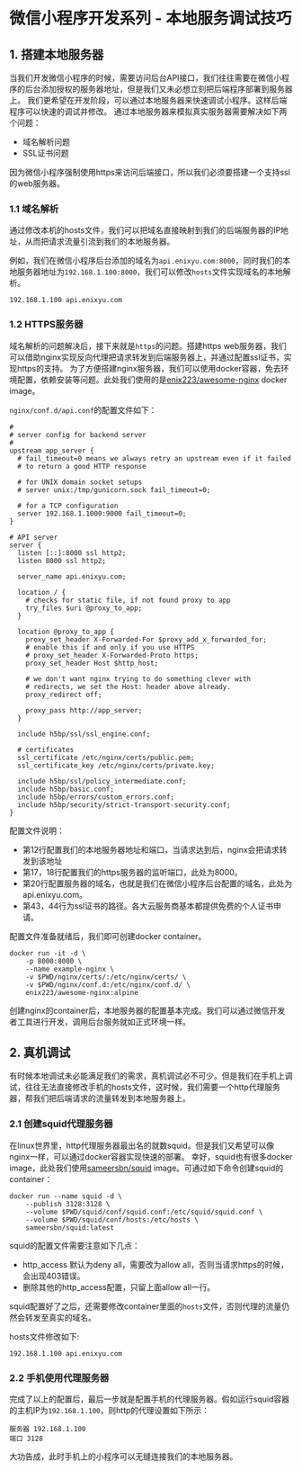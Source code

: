 # 微信小程序开发系列 - 本地服务调试技巧

## 1. 搭建本地服务器

当我们开发微信小程序的时候，需要访问后台API接口，我们往往需要在微信小程序的后台添加授权的服务器地址，但是我们又未必想立刻把后端程序部署到服务器上。
我们更希望在开发阶段，可以通过本地服务器来快速调试小程序。这样后端程序可以快速的调试并修改。
通过本地服务器来模拟真实服务器需要解决如下两个问题：
* 域名解析问题
* SSL证书问题

因为微信小程序强制使用https来访问后端接口，所以我们必须要搭建一个支持ssl的web服务器。

### 1.1 域名解析

通过修改本机的hosts文件，我们可以把域名直接映射到我们的后端服务器的IP地址，从而把请求流量引流到我们的本地服务器。

例如，我们在微信小程序后台添加的域名为`api.enixyu.com:8000`，同时我们的本地服务器地址为`192.168.1.100:8000`，我们可以修改`hosts`文件实现域名的本地解析。
```
192.168.1.100 api.enixyu.com
```

### 1.2 HTTPS服务器
域名解析的问题解决后，接下来就是`https`的问题。搭建https web服务器，我们可以借助nginx实现反向代理把请求转发到后端服务器上，并通过配置ssl证书，实现https的支持。
为了方便搭建nginx服务器，我们可以使用docker容器，免去环境配置，依赖安装等问题。此处我们使用的是[enix223/awesome-nginx](https://hub.docker.com/r/enix223/awesome-nginx) docker image。

`nginx/conf.d/api.conf`的配置文件如下：

```
# 
# server config for backend server
# 
upstream app_server {
  # fail_timeout=0 means we always retry an upstream even if it failed
  # to return a good HTTP response

  # for UNIX domain socket setups
  # server unix:/tmp/gunicorn.sock fail_timeout=0;

  # for a TCP configuration
  server 192.168.1.1000:9000 fail_timeout=0;
}

# API server
server {
  listen [::]:8000 ssl http2;
  listen 8000 ssl http2;

  server_name api.enixyu.com;

  location / {
    # checks for static file, if not found proxy to app
    try_files $uri @proxy_to_app;
  }

  location @proxy_to_app {
    proxy_set_header X-Forwarded-For $proxy_add_x_forwarded_for;
    # enable this if and only if you use HTTPS
    # proxy_set_header X-Forwarded-Proto https;
    proxy_set_header Host $http_host;

    # we don't want nginx trying to do something clever with
    # redirects, we set the Host: header above already.
    proxy_redirect off;

    proxy_pass http://app_server;
  }

  include h5bp/ssl/ssl_engine.conf;

  # certificates
  ssl_certificate /etc/nginx/certs/public.pem;
  ssl_certificate_key /etc/nginx/certs/private.key;

  include h5bp/ssl/policy_intermediate.conf;
  include h5bp/basic.conf;
  include h5bp/errors/custom_errors.conf;
  include h5bp/security/strict-transport-security.conf;
}
```

配置文件说明：

* 第12行配置我们的本地服务器地址和端口，当请求达到后，nginx会把请求转发到该地址
* 第17，18行配置我们的https服务器的监听端口，此处为8000。
* 第20行配置服务器的域名，也就是我们在微信小程序后台配置的域名，此处为api.enixyu.com。
* 第43，44行为ssl证书的路径。各大云服务商基本都提供免费的个人证书申请。

配置文件准备就绪后，我们即可创建docker container。

```
docker run -it -d \
    -p 8000:8000 \
    --name example-nginx \
    -v $PWD/nginx/certs/:/etc/nginx/certs/ \
    -v $PWD/nginx/conf.d:/etc/nginx/conf.d/ \
    enix223/awesome-nginx:alpine
```

创建nginx的container后，本地服务器的配置基本完成。我们可以通过微信开发者工具进行开发，调用后台服务就如正式环境一样。

## 2. 真机调试

有时候本地调试未必能满足我们的需求，真机调试必不可少。但是我们在手机上调试，往往无法直接修改手机的hosts文件，这时候，我们需要一个http代理服务器，帮我们把后端请求的流量转发到本地服务器上。

### 2.1 创建squid代理服务器

在linux世界里，http代理服务器最出名的就数squid。但是我们又希望可以像nginx一样，可以通过docker容器实现快速的部署。
幸好，squid也有很多docker image，此处我们使用[sameersbn/squid](https://hub.docker.com/r/sameersbn/squid) image。可通过如下命令创建squid的container：

```
docker run --name squid -d \
    --publish 3128:3128 \
    --volume $PWD/squid/conf/squid.conf:/etc/squid/squid.conf \
    --volume $PWD/squid/conf/hosts:/etc/hosts \
    sameersbn/squid:latest
```

squid的配置文件需要注意如下几点：

* http_access 默认为deny all，需要改为allow all，否则当请求https的时候，会出现403错误。
* 删除其他的http_access配置，只留上面allow all一行。


squid配置好了之后，还需要修改container里面的`hosts`文件，否则代理的流量仍然会转发至真实的域名。

hosts文件修改如下:
```
192.168.1.100 api.enixyu.com
```

### 2.2 手机使用代理服务器

完成了以上的配置后，最后一步就是配置手机的代理服务器。假如运行squid容器的主机IP为`192.168.1.100`，则http的代理设置如下所示：
```
服务器 192.168.1.100
端口 3128
```

大功告成，此时手机上的小程序可以无缝连接我们的本地服务器。
